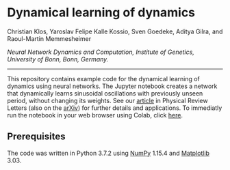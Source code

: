 # **Dynamical learning of dynamics**
Christian Klos, Yaroslav Felipe Kalle Kossio, Sven Goedeke, Aditya Gilra, and Raoul-Martin Memmesheimer

*Neural Network Dynamics and Computation, Institute of Genetics, University of Bonn, Bonn, Germany.*

---

This repository contains example code for the dynamical learning of dynamics using neural networks. The Jupyter notebook creates a network that dynamically learns sinusoidal oscillations with previously unseen period, without changing its weights. See our [article](https://journals.aps.org/prl/abstract/10.1103/PhysRevLett.125.088103) in Physical Review Letters (also on the [arXiv](https://arxiv.org/abs/1902.02875)) for further details and applications. To immediatly run the notebook in your web browser using Colab, click [here](https://colab.research.google.com/github/chklos/dynamical-learning/blob/master/dynlearn.ipynb).

## Prerequisites

The code was written in Python 3.7.2 using [NumPy](https://numpy.org/) 1.15.4 and [Matplotlib](https://matplotlib.org/) 3.03.
